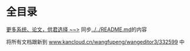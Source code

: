 # 全目录

[更多系统、论文，供君选择 ~~>](https://www.bitwise.net.cn)
同步[../../README.md](../../README.md)的内容

将所有文档跟新到 www.kancloud.cn/wangfupeng/wangeditor3/332599 中
